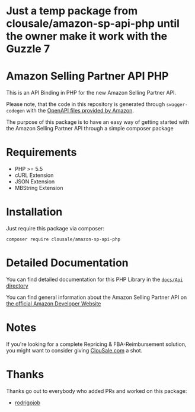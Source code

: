 # Just a temp package from clousale/amazon-sp-api-php until the owner make it work with the Guzzle 7


# Amazon Selling Partner API PHP 

This is an API Binding in PHP for the new Amazon Selling Partner API.

Please note, that the code in this repository is generated through `swagger-codegen` with the [OpenAPI files provided by Amazon](https://github.com/amzn/selling-partner-api-models/tree/main/models).

The purpose of this package is to have an easy way of getting started with the Amazon Selling Partner API through a simple composer package

# Requirements

- PHP >= 5.5
- cURL Extension
- JSON Extension
- MBString Extension

# Installation

Just require this package via composer:

```
composer require clousale/amazon-sp-api-php
```

# Detailed Documentation

You can find detailed documentation for this PHP Library in the [`docs/Api` directory](https://github.com/clousale/amazon-sp-api-php/tree/master/docs/Api)

You can find general information about the Amazon Selling Partner API on [the official Amazon Developer Website](https://developer.amazonservices.com)

# Notes

If you're looking for a complete Repricing & FBA-Reimbursement solution, you might want to consider giving [ClouSale.com](https://www.clousale.com) a shot.

# Thanks

Thanks go out to everybody who added PRs and worked on this package:

- [rodrigojob](https://www.github.com/rodrigojob)
